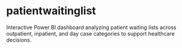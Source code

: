 # patientwaitinglist
Interactive Power BI dashboard analyzing patient waiting lists across outpatient, inpatient, and day case categories to support healthcare decisions.
